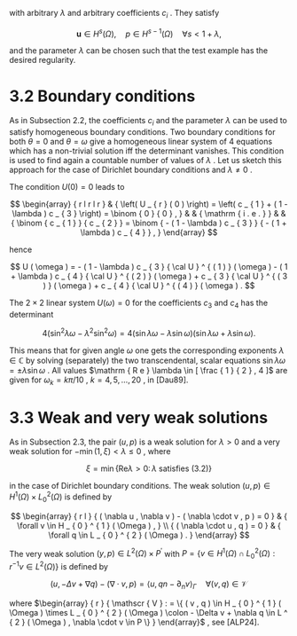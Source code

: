 with arbitrary $\lambda$ and arbitrary coefficients $c _ { i }$ . They satisfy

$$
\boldsymbol { u } \in H ^ { s } ( \Omega ) , \quad p \in H ^ { s - 1 } ( \Omega ) \quad \forall s < 1 + \lambda ,
$$

and the parameter $\lambda$ can be chosen such that the test example has the desired regularity.

# 3.2 Boundary conditions

As in Subsection 2.2, the coefficients $c _ { i }$ and the parameter $\lambda$ can be used to satisfy homogeneous boundary conditions. Two boundary conditions for both $\theta = 0$ and $\theta = \omega$ give a homogeneous linear system of 4 equations which has a non-trivial solution iff the determinant vanishes. This condition is used to find again a countable number of values of $\lambda$ . Let us sketch this approach for the case of Dirichlet boundary conditions and $\lambda \neq 0$ .

The condition $U ( 0 ) = 0$ leads to

$$
\begin{array} { r l r l r } & { \left( U _ { r } ( 0 ) \right) = \left( c _ { 1 } + ( 1 - \lambda ) c _ { 3 } \right) = \binom { 0 } { 0 } , } & & { \mathrm { i . e . } } & & { \binom { c _ { 1 } } { c _ { 2 } } = \binom { - ( 1 - \lambda ) c _ { 3 } } { - ( 1 + \lambda ) c _ { 4 } } , } \end{array}
$$

hence

$$
U ( \omega ) = - ( 1 - \lambda ) c _ { 3 } { \cal U } ^ { ( 1 ) } ( \omega ) - ( 1 + \lambda ) c _ { 4 } { \cal U } ^ { ( 2 ) } ( \omega ) + c _ { 3 } { \cal U } ^ { ( 3 ) } ( \omega ) + c _ { 4 } { \cal U } ^ { ( 4 ) } ( \omega ) .
$$

The $2 \times 2$ linear system $U ( \omega ) = 0$ for the coefficients $c _ { 3 }$ and $c _ { 4 }$ has the determinant

$$
4 ( \sin ^ { 2 } \lambda \omega - \lambda ^ { 2 } \sin ^ { 2 } \omega ) = 4 ( \sin \lambda \omega - \lambda \sin \omega ) ( \sin \lambda \omega + \lambda \sin \omega ) .
$$

This means that for given angle $\omega$ one gets the corresponding exponents $\lambda \in \mathbb { C }$ by solving (separately) the two transcendental, scalar equations $\sin \lambda \omega = \pm \lambda \sin \omega$ . All values $\mathrm { R e } \lambda \in [ \frac { 1 } { 2 } , 4 ]$ are given for $\omega _ { k } = k \pi / 1 0$ , $k = 4 , 5 , \ldots , 2 0$ , in [Dau89].

# 3.3 Weak and very weak solutions

As in Subsection 2.3, the pair $( u , p )$ is a weak solution for $\lambda > 0$ and a very weak solution for $- \operatorname* { m i n } ( 1 , \xi ) < \lambda \leq 0$ , where

$$
\xi = \operatorname* { m i n } \{ \mathrm { R e } \lambda > 0 \colon \lambda \ \mathrm { s a t i s f i e s } \ ( 3 . 2 ) \}
$$

in the case of Dirichlet boundary conditions. The weak solution $( u , p ) \in H ^ { 1 } ( \Omega ) \times L _ { 0 } ^ { 2 } ( \Omega )$ is defined by

$$
\begin{array} { r l } { ( \nabla u , \nabla v ) - ( \nabla \cdot v , p ) = 0 } & { \forall v \in H _ { 0 } ^ { 1 } ( \Omega ) , } \\ { ( \nabla \cdot u , q ) = 0 } & { \forall q \in L _ { 0 } ^ { 2 } ( \Omega ) . } \end{array}
$$

The very weak solution $( y , p ) \in L ^ { 2 } ( \Omega ) \times P ^ { \prime }$ with $P = \{ v \in H ^ { 1 } ( \Omega ) \cap L _ { 0 } ^ { 2 } ( \Omega ) : r ^ { - 1 } v \in L ^ { 2 } ( \Omega ) \}$ is defined by

$$
\left( u , - \Delta v + \nabla q \right) - \left( \nabla \cdot v , p \right) = \langle u , q n - \partial _ { n } v \rangle _ { \Gamma } \quad \forall ( v , q ) \in \mathcal V
$$

where $\begin{array} { r } { \mathscr { V } : = \{ ( v , q ) \in H _ { 0 } ^ { 1 } ( \Omega ) \times L _ { 0 } ^ { 2 } ( \Omega ) \colon - \Delta v + \nabla q \in L ^ { 2 } ( \Omega ) , \nabla \cdot v \in P \} } \end{array}$ , see [ALP24].
